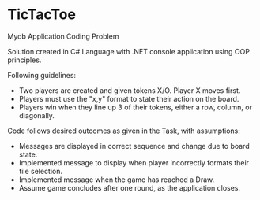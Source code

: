 # TicTacToe
Myob Application Coding Problem

Solution created in C# Language with .NET console application using OOP principles.

Following guidelines:
- Two players are created and given tokens X/O. Player X moves first.
- Players must use the "x,y" format to state their action on the board.
- Players win when they line up 3 of their tokens, either a row, column, or diagonally.

Code follows desired outcomes as given in the Task, with assumptions:

- Messages are displayed in correct sequence and change due to board state.
- Implemented message to display when player incorrectly formats their tile selection.
- Implemented message when the game has reached a Draw.
- Assume game concludes after one round, as the application closes.
